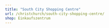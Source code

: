 ```yaml
---
title: "South City Shopping Centre"
url: /christchurch/south-city-shopping-centre/
shop: Einkaufszentrum
---
```

